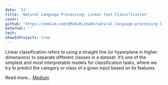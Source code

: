 ```yaml
---
date: '11'
title: 'Natural Language Processing: Linear Text Classification'
cover: ''
github: 'https://medium.com/@RobuRishabh/natural-language-processing-linear-text-classification-898f64a1e04a'
external: ''
tech:
showInProjects: true
---
```


Linear classification refers to using a straight line (or hyperplane in higher dimensions) to separate different classes in a dataset. It’s one of the simplest and most interpretable models for classification tasks, where we try to predict the category or class of a given input based on its features.

Read more... [Medium](https://medium.com/@RobuRishabh/natural-language-processing-linear-text-classification-898f64a1e04a)

